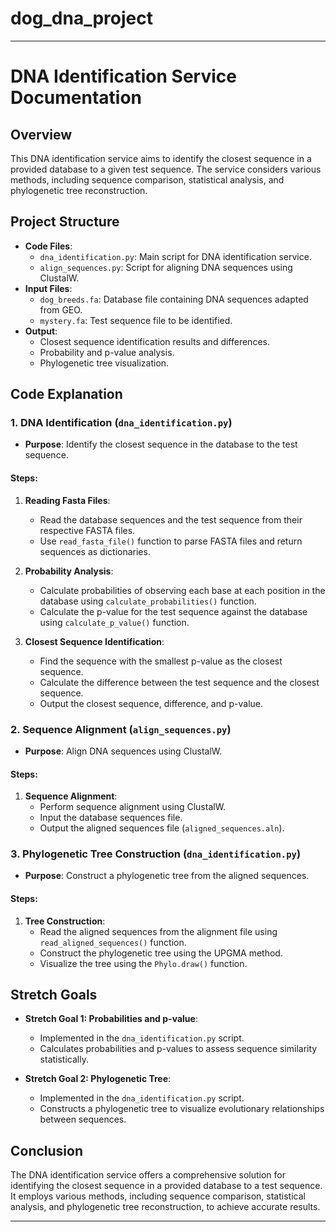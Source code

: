 # dog_dna_project
---

# DNA Identification Service Documentation

## Overview
This DNA identification service aims to identify the closest sequence in a provided database to a given test sequence. The service considers various methods, including sequence comparison, statistical analysis, and phylogenetic tree reconstruction.

## Project Structure
- **Code Files**:
  - `dna_identification.py`: Main script for DNA identification service.
  - `align_sequences.py`: Script for aligning DNA sequences using ClustalW.
- **Input Files**:
  - `dog_breeds.fa`: Database file containing DNA sequences adapted from GEO.
  - `mystery.fa`: Test sequence file to be identified.
- **Output**:
  - Closest sequence identification results and differences.
  - Probability and p-value analysis.
  - Phylogenetic tree visualization.

## Code Explanation

### 1. DNA Identification (`dna_identification.py`)
- **Purpose**: Identify the closest sequence in the database to the test sequence.

#### Steps:
1. **Reading Fasta Files**:
   - Read the database sequences and the test sequence from their respective FASTA files.
   - Use `read_fasta_file()` function to parse FASTA files and return sequences as dictionaries.

2. **Probability Analysis**:
   - Calculate probabilities of observing each base at each position in the database using `calculate_probabilities()` function.
   - Calculate the p-value for the test sequence against the database using `calculate_p_value()` function.

3. **Closest Sequence Identification**:
   - Find the sequence with the smallest p-value as the closest sequence.
   - Calculate the difference between the test sequence and the closest sequence.
   - Output the closest sequence, difference, and p-value.

### 2. Sequence Alignment (`align_sequences.py`)
- **Purpose**: Align DNA sequences using ClustalW.

#### Steps:
1. **Sequence Alignment**:
   - Perform sequence alignment using ClustalW.
   - Input the database sequences file.
   - Output the aligned sequences file (`aligned_sequences.aln`).

### 3. Phylogenetic Tree Construction (`dna_identification.py`)
- **Purpose**: Construct a phylogenetic tree from the aligned sequences.

#### Steps:
1. **Tree Construction**:
   - Read the aligned sequences from the alignment file using `read_aligned_sequences()` function.
   - Construct the phylogenetic tree using the UPGMA method.
   - Visualize the tree using the `Phylo.draw()` function.

## Stretch Goals
- **Stretch Goal 1: Probabilities and p-value**:
  - Implemented in the `dna_identification.py` script.
  - Calculates probabilities and p-values to assess sequence similarity statistically.

- **Stretch Goal 2: Phylogenetic Tree**:
  - Implemented in the `dna_identification.py` script.
  - Constructs a phylogenetic tree to visualize evolutionary relationships between sequences.

## Conclusion
The DNA identification service offers a comprehensive solution for identifying the closest sequence in a provided database to a test sequence. It employs various methods, including sequence comparison, statistical analysis, and phylogenetic tree reconstruction, to achieve accurate results.

---
